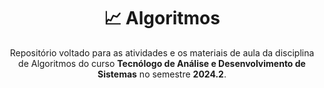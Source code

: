 <h1 align="center"> 📈 Algoritmos</h1>
<p align="center">Repositório voltado para as atividades e os materiais de aula da disciplina de Algoritmos do curso <strong>Tecnólogo de Análise e Desenvolvimento de Sistemas</strong> no semestre <strong>2024.2</strong>.</p>


